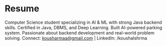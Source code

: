 # Resume
Computer Science student specializing in AI &amp; ML with strong Java backend skills. Certified in Java, DBMS, and Deep Learning. Built AI-powered parking system. Passionate about backend development and real-world problem solving. Connect: kousharmaa@gmail.com | LinkedIn: /koushalshrma
